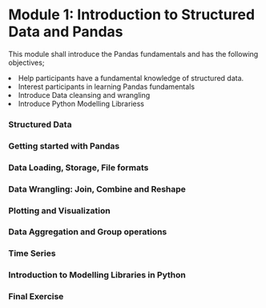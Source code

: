 # Module 1: Introduction to Structured Data and Pandas
This module shall introduce the Pandas fundamentals and has the following objectives;
<li>Help participants have a fundamental knowledge of structured data.</li>
<li>Interest participants in learning Pandas fundamentals</li>
<li>Introduce Data cleansing and wrangling</li>
<li>Introduce Python Modelling Librariess</li>

### Structured Data
### Getting started with Pandas
### Data Loading, Storage, File formats
### Data Wrangling: Join, Combine and Reshape
### Plotting and Visualization
### Data Aggregation and Group operations
### Time Series
### Introduction to Modelling Libraries in Python
### Final Exercise
    
